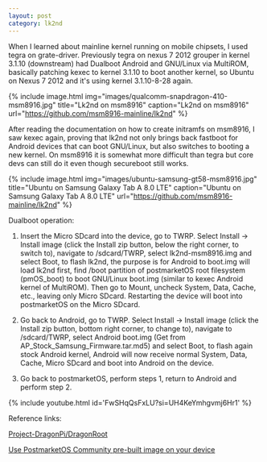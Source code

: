 ```yaml
---
layout: post
category: lk2nd
---
```


When I learned about mainline kernel running on mobile chipsets, I used tegra on grate-driver. Previously tegra on nexus 7 2012 grouper in kernel 3.1.10 (downstream) had Dualboot Android and GNU/Linux via MultiROM, basically patching kexec to kernel 3.1.10 to boot another kernel, so Ubuntu on Nexus 7 2012 and it's using kernel 3.1.10-8-28 again.

{% include image.html
            img="images/qualcomm-snapdragon-410-msm8916.jpg"
            title="Lk2nd on msm8916" 
            caption="Lk2nd on msm8916"
            url="https://github.com/msm8916-mainline/lk2nd" %}

After reading the documentation on how to create initramfs on msm8916, I saw kexec again, proving that lk2nd not only brings back fastboot for Android devices that can boot GNU/Linux, but also switches to booting a new kernel. On msm8916 it is somewhat more difficult than tegra but core devs can still do it even though secureboot still works.

{% include image.html
            img="images/ubuntu-samsung-gt58-msm8916.jpg"
            title="Ubuntu on Samsung Galaxy Tab A 8.0 LTE" 
            caption="Ubuntu on Samsung Galaxy Tab A 8.0 LTE"
            url="https://github.com/msm8916-mainline/lk2nd" %}

Dualboot operation:

1. Insert the Micro SDcard into the device, go to TWRP. Select Install → Install image (click the Install zip button, below the right corner, to switch to), navigate to /sdcard/TWRP, select lk2nd-msm8916.img and select Boot, to flash lk2nd, the purpose is for Android to boot.img will load lk2nd first, find /boot partition of postmarketOS root filesystem (pmOS_boot) to boot GNU/Linux boot.img (similar to kexec Android kernel of MultiROM). Then go to Mount, uncheck System, Data, Cache, etc., leaving only Micro SDcard. Restarting the device will boot into postmarketOS on the Micro SDcard.

2. Go back to Android, go to TWRP. Select Install → Install image (click the Install zip button, bottom right corner, to change to), navigate to /sdcard/TWRP, select Android boot.img (Get from AP_Stock_Samsung_Firmware.tar.md5) and select Boot, to flash again stock Android kernel, Android will now receive normal System, Data, Cache, Micro SDcard and boot into Android on the device.

3. Go back to postmarketOS, perform steps 1, return to Android and perform step 2.


{% include youtube.html id='FwSHqQsFxLU?si=UH4KeYmhgvmj6Hr1' %}

Reference links: 

[Project-DragonPi/DragonRoot]

[Use PostmarketOS Community pre-built image on your device]

[Project-DragonPi/DragonRoot]: https://github.com/Project-DragonPi/DragonRoot/blob/main/Makefile
[Use PostmarketOS Community pre-built image on your device]: https://wiki.postmarketos.org/wiki/Use_PostmarketOS_Community_pre-built_image_on_your_device#insert_a_MicroSDcard_into_your_Computer
